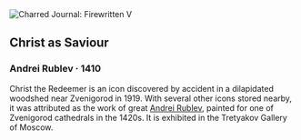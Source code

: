 <div class="artwork-of-the-day">
  <div class="container">
    <div class="img-wrapper">
      <img
        src="https://uploads2.wikiart.org/images/andrei-rublev/christ-as-saviour.jpg!Large.jpg"
        alt="Charred Journal: Firewritten V" />
    </div>
    <div class="artwork-detail">
      <div class="artwork-origin"> 
        <h2 class="artwork-name">Christ as Saviour</h2>
        <h3 class="artist">
          Andrei Rublev
                    ·  1410
        </h3>
      </div>
      <p class="description">
        <span class="artwork-description-text ng-binding" ng-bind-html="viewModel.ArtworkOfTheDay.Description | unsafe">Christ the Redeemer is an icon discovered by accident in a dilapidated woodshed near Zvenigorod in 1919. With several other icons stored nearby, it was attributed as the work of great <a target="_blank" href="/en/andrei-rublev">Andrei Rublev</a>, painted for one of Zvenigorod cathedrals in the 1420s. It is exhibited in the Tretyakov Gallery of Moscow.</span>
                        <div class="text-shadow-container ng-hide" ng-show="showShadow"></div>
      </p>
    </div>
  </div>

</div>
